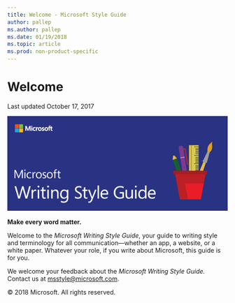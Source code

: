 ```yaml
---
title: Welcome - Microsoft Style Guide
author: pallep
ms.author: pallep
ms.date: 01/19/2018
ms.topic: article
ms.prod: non-product-specific
---
```


# Welcome

Last updated October 17, 2017

![](media/index/WritingStyleGuidebanner.png)

**Make every word matter.** 

Welcome to the *Microsoft Writing Style Guide*, your guide to writing
style and terminology for all communication—whether an app, a
website, or a white paper. Whatever your role, if you
write about Microsoft, this guide is for you. 

We welcome your feedback about the *Microsoft Writing Style Guide.* Contact us at <msstyle@microsoft.com>. 

&copy; 2018 Microsoft. All rights reserved.
